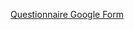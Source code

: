 [Questionnaire Google Form](https://docs.google.com/forms/d/1Km0x8sINE4bn9Q3eGcBs6okTdLTFvJ38EFY1PBBqUh8)
